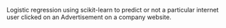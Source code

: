 Logistic regression using scikit-learn to predict or not a particular internet user clicked on an Advertisement on a company website. 
